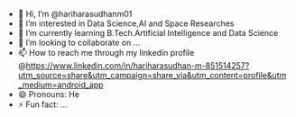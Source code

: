 - 👋 Hi, I’m @hariharasudhanm01
- 👀 I’m interested in Data Science,AI and Space Researches
- 🌱 I’m currently learning B.Tech.Artificial Intelligence and Data Science
- 💞️ I’m looking to collaborate on ...
- 📫 How to reach me through my linkedin profile @https://www.linkedin.com/in/hariharasudhan-m-851514257?utm_source=share&utm_campaign=share_via&utm_content=profile&utm_medium=android_app
- 😄 Pronouns: He
- ⚡ Fun fact: ...

<!---
hariharasudhanm01/hariharasudhanm01 is a ✨ special ✨ repository because its `README.md` (this file) appears on your GitHub profile.
You can click the Preview link to take a look at your changes.
--->
